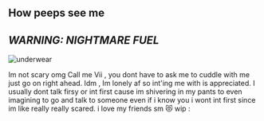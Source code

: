 ## How peeps see me
## ***WARNING: NIGHTMARE FUEL***

![underwear](https://media.discordapp.net/attachments/1234694354778718260/1265593913905905735/b5aec5a0fbb3566ef8c824e2a03b454c.jpg?ex=66a213ae&is=66a0c22e&hm=cae71c49a1aa473f57ee844d6a196835926c837219062d2bcec0ed2081573ed7&)

Im not scary omg 
Call me Vii , you dont have to ask me to cuddle with me just go on right ahead. Idm , Im lonely af so int'ing me with is appreciated. I usually dont talk firsy or int first cause im shivering in my pants to even imagining to go and talk to someone even if i know you i wont int first since im like really really scared. 
i love my friends sm 😻 
wip :
